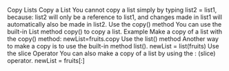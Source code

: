 Copy Lists
Copy a List
You cannot copy a list simply by typing list2 = list1, because: list2 will only be a reference to list1, and changes made in list1 will automatically also be made in list2.
Use the copy() method
You can use the built-in List method copy() to copy a list.
Example
Make a copy of a list with the copy() method:
newList=fruits.copy
Use the list() method
Another way to make a copy is to use the built-in method list().
newList = list(fruits)
Use the slice Operator
You can also make a copy of a list by using the : (slice) operator.
newList = fruits[:]
